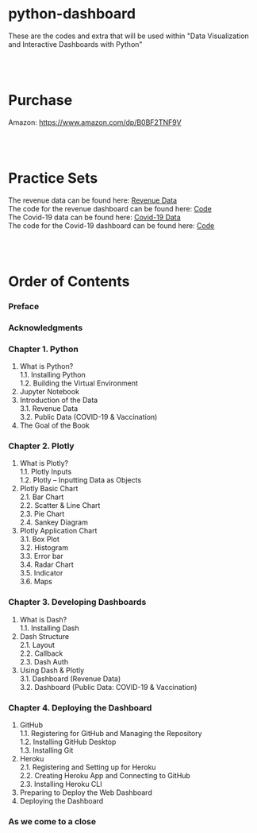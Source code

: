 # python-dashboard
These are the codes and extra that will be used within "Data Visualization and Interactive Dashboards with Python"

<br><br>
# Purchase
Amazon: https://www.amazon.com/dp/B0BF2TNF9V

<br><br>
# Practice Sets
The revenue data can be found here: [Revenue Data](https://github.com/donkdh1/python-dashboard/tree/main/data/Revenue%20data)  
The code for the revenue dashboard can be found here: [Code](https://github.com/donkdh1/python-dashboard/tree/main/Python%20Revenue%20Dashboard)  
The Covid-19 data can be found here: [Covid-19 Data](https://github.com/donkdh1/python-dashboard/tree/main/data/Covid%20data)  
The code for the Covid-19 dashboard can be found here: [Code](https://github.com/donkdh1/python-dashboard/tree/main/Python%20COVID-19%20and%20Vaccination%20Dashboard)

<br><br>
# Order of Contents
### Preface
### Acknowledgments
### Chapter 1. Python
1. What is Python?  
  1.1. Installing Python  
  1.2. Building the Virtual Environment
2. Jupyter Notebook
3. Introduction of the Data  
  3.1. Revenue Data  
  3.2. Public Data (COVID-19 & Vaccination)  
4. The Goal of the Book

### Chapter 2. Plotly
1. What is Plotly?  
  1.1. Plotly Inputs  
  1.2. Plotly – Inputting Data as Objects
2. Plotly Basic Chart  
  2.1. Bar Chart  
  2.2. Scatter & Line Chart  
  2.3. Pie Chart  
  2.4. Sankey Diagram  
3. Plotly Application Chart  
  3.1. Box Plot  
  3.2. Histogram  
  3.3. Error bar  
  3.4. Radar Chart  
  3.5. Indicator  
  3.6. Maps  

### Chapter 3. Developing Dashboards
1. What is Dash?  
  1.1. Installing Dash
2. Dash Structure  
  2.1. Layout  
  2.2. Callback  
  2.3. Dash Auth  
3. Using Dash & Plotly  
  3.1. Dashboard (Revenue Data)  
  3.2. Dashboard (Public Data: COVID-19 & Vaccination)  

### Chapter 4. Deploying the Dashboard
1. GitHub  
  1.1. Registering for GitHub and Managing the Repository  
  1.2. Installing GitHub Desktop  
  1.3. Installing Git  
2. Heroku  
  2.1. Registering and Setting up for Heroku  
  2.2. Creating Heroku App and Connecting to GitHub  
  2.3. Installing Heroku CLI  
3. Preparing to Deploy the Web Dashboard  
4. Deploying the Dashboard

### As we come to a close

